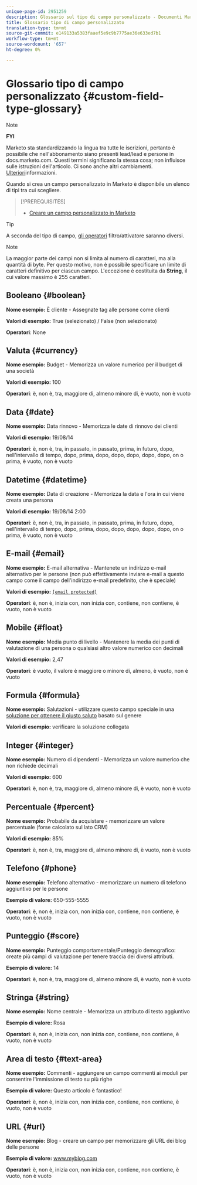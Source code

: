 ```yaml
---
unique-page-id: 2951259
description: Glossario sul tipo di campo personalizzato - Documenti Marketo - Documentazione sul prodotto
title: Glossario tipo di campo personalizzato
translation-type: tm+mt
source-git-commit: e149133a5383faaef5e9c9b7775ae36e633ed7b1
workflow-type: tm+mt
source-wordcount: '657'
ht-degree: 0%

---
```



# Glossario tipo di campo personalizzato {#custom-field-type-glossary}

>[!NOTE]
>
>**FYI**
>
>Marketo sta standardizzando la lingua tra tutte le iscrizioni, pertanto è possibile che nell&#39;abbonamento siano presenti lead/lead e persone in docs.marketo.com. Questi termini significano la stessa cosa; non influisce sulle istruzioni dell&#39;articolo. Ci sono anche altri cambiamenti. [Ulteriori](http://docs.marketo.com/display/DOCS/Updates+to+Marketo+Terminology)informazioni.

Quando si crea un campo personalizzato in Marketo è disponibile un elenco di tipi tra cui scegliere.

>[!PREREQUISITES]
>
>* [Creare un campo personalizzato in Marketo](create-a-custom-field-in-marketo.md)

>



>[!TIP]
>
>A seconda del tipo di campo, [gli operatori](https://docs.marketo.com/display/public/DOCS/Smart+List+Filter+Operators+Glossary) filtro/attivatore saranno diversi.

>[!NOTE]
>
>La maggior parte dei campi non si limita al numero di caratteri, ma alla quantità di byte. Per questo motivo, non è possibile specificare un limite di caratteri definitivo per ciascun campo. L&#39;eccezione è costituita da **String**, il cui valore massimo è 255 caratteri.

## Booleano {#boolean}

**Nome esempio:** È cliente - Assegnate tag alle persone come clienti

**Valori di esempio:** True (selezionato) / False (non selezionato)

**Operatori**: None

## Valuta {#currency}

**Nome esempio:** Budget - Memorizza un valore numerico per il budget di una società

**Valori di esempio:** 100

**Operatori**: è, non è, tra, maggiore di, almeno minore di, è vuoto, non è vuoto

## Data {#date}

**Nome esempio:** Data rinnovo - Memorizza le date di rinnovo dei clienti

**Valori di esempio:** 19/08/14

**Operatori**: è, non è, tra, in passato, in passato, prima, in futuro, dopo, nell&#39;intervallo di tempo, dopo, prima, dopo, dopo, dopo, dopo, dopo, on o prima, è vuoto, non è vuoto

## Datetime {#datetime}

**Nome esempio:** Data di creazione - Memorizza la data e l&#39;ora in cui viene creata una persona

**Valori di esempio:** 19/08/14 2:00

**Operatori**: è, non è, tra, in passato, in passato, prima, in futuro, dopo, nell&#39;intervallo di tempo, dopo, prima, dopo, dopo, dopo, dopo, dopo, on o prima, è vuoto, non è vuoto

## E-mail {#email}

**Nome esempio:** E-mail alternativa - Mantenete un indirizzo e-mail alternativo per le persone (non può effettivamente inviare e-mail a questo campo come il campo dell&#39;indirizzo e-mail predefinito, che è speciale)

**Valori di esempio:** [`[email protected]`](http://docs.marketo.com/cdn-cgi/l/email-protection#335d525e5673505c5e43525d4a1d505c5e)

**Operatori**: è, non è, inizia con, non inizia con, contiene, non contiene, è vuoto, non è vuoto

## Mobile {#float}

**Nome esempio:** Media punto di livello - Mantenere la media dei punti di valutazione di una persona o qualsiasi altro valore numerico con decimali

**Valori di esempio:** 2,47

**Operatori**: è vuoto, il valore è maggiore o minore di, almeno, è vuoto, non è vuoto

## Formula {#formula}

**Nome esempio:** Salutazioni - utilizzare questo campo speciale in una [soluzione per ottenere il giusto saluto](create-and-use-a-concatenated-string-formula-field.md) basato sul genere

**Valori di esempio:** verificare la soluzione collegata

## Integer {#integer}

**Nome esempio:** Numero di dipendenti - Memorizza un valore numerico che non richiede decimali

**Valori di esempio:** 600

**Operatori**: è, non è, tra, maggiore di, almeno minore di, è vuoto, non è vuoto

## Percentuale {#percent}

**Nome esempio:** Probabile da acquistare - memorizzare un valore percentuale (forse calcolato sul lato CRM)

**Valori di esempio:** 85%

**Operatori**: è, non è, tra, maggiore di, almeno minore di, è vuoto, non è vuoto

## Telefono {#phone}

**Nome esempio:** Telefono alternativo - memorizzare un numero di telefono aggiuntivo per le persone

**Esempio di valore:** 650-555-5555

**Operatori**: è, non è, inizia con, non inizia con, contiene, non contiene, è vuoto, non è vuoto

## Punteggio {#score}

**Nome esempio:** Punteggio comportamentale/Punteggio demografico: create più campi di valutazione per tenere traccia dei diversi attributi.

**Esempio di valore:** 14

**Operatori**: è, non è, tra, maggiore di, almeno minore di, è vuoto, non è vuoto

## Stringa {#string}

**Nome esempio:** Nome centrale - Memorizza un attributo di testo aggiuntivo

**Esempio di valore:** Rosa

**Operatori**: è, non è, inizia con, non inizia con, contiene, non contiene, è vuoto, non è vuoto

## Area di testo {#text-area}

**Nome esempio:** Commenti - aggiungere un campo commenti ai moduli per consentire l&#39;immissione di testo su più righe

**Esempio di valore:** Questo articolo è fantastico!

**Operatori**: è, non è, inizia con, non inizia con, contiene, non contiene, è vuoto, non è vuoto

## URL {#url}

**Nome esempio:** Blog - creare un campo per memorizzare gli URL dei blog delle persone

**Esempio di valore:** www.myblog.com

**Operatori**: è, non è, inizia con, non inizia con, contiene, non contiene, è vuoto, non è vuoto
